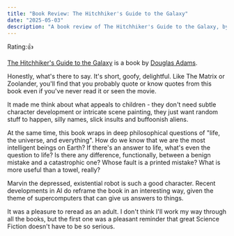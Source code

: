 ```yaml
---
title: "Book Review: The Hitchhiker's Guide to the Galaxy"
date: "2025-05-03"
description: "A book review of The Hitchhiker's Guide to the Galaxy, by Douglas Adams. Reviewed by Leo Robinovitch."
---
```


Rating:👍

[The Hitchhiker's Guide to the Galaxy][book] is a book by [Douglas Adams][author].

Honestly, what's there to say. It's short, goofy, delightful. Like The Matrix or Zoolander, you'll find that you
probably quote or know quotes from this book even if you've never read it or seen the movie.

It made me think about what appeals to children - they don't need subtle character development or intricate scene
painting, they just want random stuff to happen, silly names, slick insults and buffoonish aliens.

At the same time, this book wraps in deep philosophical questions of "life, the universe, and everything". How do we
know that we are the most intelligent beings on Earth? If there's an answer to life, what's even the question to life?
Is there any difference, functionally, between a benign mistake and a catastrophic one? Whose fault is a printed
mistake? What is more useful than a towel, really?

Marvin the depressed, existential robot is such a good character. Recent developments in AI do reframe the book in an
interesting way, given the theme of supercomputers that can give us answers to things.

It was a pleasure to reread as an adult. I don't think I'll work my way through all the books, but the first one was a
pleasant reminder that great Science Fiction doesn't have to be so serious.

[book]: https://en.wikipedia.org/wiki/The_Hitchhiker%27s_Guide_to_the_Galaxy
[author]: https://en.wikipedia.org/wiki/Douglas_Adams
